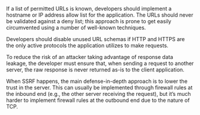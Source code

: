 If a list of permitted URLs is known, developers should implement a hostname or IP address allow list for the application. The URLs should never be validated against a deny list; this approach is prone to get easily circumvented using a number of well-known techniques.

Developers should disable unused URL schemas if HTTP and HTTPS are the only active protocols the application utilizes to make requests.

To reduce the risk of an attacker taking advantage of response data leakage, the developer must ensure that, when sending a request to another server, the raw response is never returned as-is to the client application.

When SSRF happens, the main defense-in-depth approach is to lower the trust in the server. This can usually be implemented through firewall rules at the inbound end (e.g., the other server receiving the request), but it’s much harder to implement firewall rules at the outbound end due to the nature of TCP.